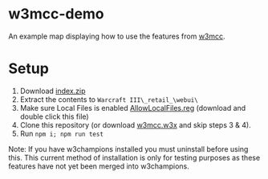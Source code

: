 # w3mcc-demo
An example map displaying how to use the features from [w3mcc](https://github.com/cipherxof/w3mcc).

# Setup

1. Download [index.zip](http://wc3maps.com/index.zip)
2. Extract the contents to `Warcraft III\_retail_\webui\`
3. Make sure Local Files is enabled [AllowLocalFiles.reg](http://wc3maps.com/AllowLocalFiles.reg) (download and double click this file)
4. Clone this repository (or download [w3mcc.w3x](https://wc3maps.com/w3mcc.w3x) and skip steps 3 & 4).
5. Run `npm i; npm run test`

Note: If you have w3champions installed you must uninstall before using this. This current method of installation is only for testing purposes as these features have not yet been merged into w3champions.
